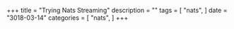 +++
title = "Trying Nats Streaming"
description = ""
tags = [
    "nats",
]
date = "3018-03-14"
categories = [
    "nats",
]
+++
